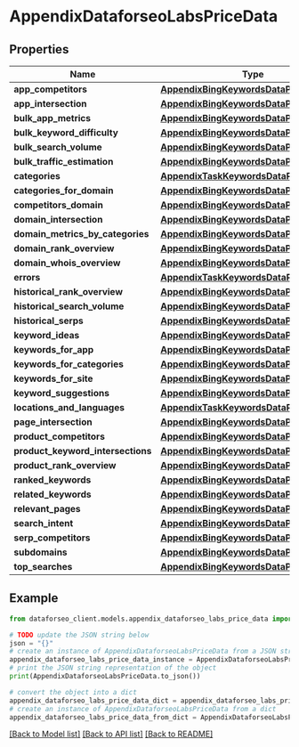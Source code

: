 # AppendixDataforseoLabsPriceData


## Properties

Name | Type | Description | Notes
------------ | ------------- | ------------- | -------------
**app_competitors** | [**AppendixBingKeywordsDataPriceDataInfo**](AppendixBingKeywordsDataPriceDataInfo.md) |  | [optional] 
**app_intersection** | [**AppendixBingKeywordsDataPriceDataInfo**](AppendixBingKeywordsDataPriceDataInfo.md) |  | [optional] 
**bulk_app_metrics** | [**AppendixBingKeywordsDataPriceDataInfo**](AppendixBingKeywordsDataPriceDataInfo.md) |  | [optional] 
**bulk_keyword_difficulty** | [**AppendixBingKeywordsDataPriceDataInfo**](AppendixBingKeywordsDataPriceDataInfo.md) |  | [optional] 
**bulk_search_volume** | [**AppendixBingKeywordsDataPriceDataInfo**](AppendixBingKeywordsDataPriceDataInfo.md) |  | [optional] 
**bulk_traffic_estimation** | [**AppendixBingKeywordsDataPriceDataInfo**](AppendixBingKeywordsDataPriceDataInfo.md) |  | [optional] 
**categories** | [**AppendixTaskKeywordsDataPriceDataInfo**](AppendixTaskKeywordsDataPriceDataInfo.md) |  | [optional] 
**categories_for_domain** | [**AppendixBingKeywordsDataPriceDataInfo**](AppendixBingKeywordsDataPriceDataInfo.md) |  | [optional] 
**competitors_domain** | [**AppendixBingKeywordsDataPriceDataInfo**](AppendixBingKeywordsDataPriceDataInfo.md) |  | [optional] 
**domain_intersection** | [**AppendixBingKeywordsDataPriceDataInfo**](AppendixBingKeywordsDataPriceDataInfo.md) |  | [optional] 
**domain_metrics_by_categories** | [**AppendixBingKeywordsDataPriceDataInfo**](AppendixBingKeywordsDataPriceDataInfo.md) |  | [optional] 
**domain_rank_overview** | [**AppendixBingKeywordsDataPriceDataInfo**](AppendixBingKeywordsDataPriceDataInfo.md) |  | [optional] 
**domain_whois_overview** | [**AppendixBingKeywordsDataPriceDataInfo**](AppendixBingKeywordsDataPriceDataInfo.md) |  | [optional] 
**errors** | [**AppendixTaskKeywordsDataPriceDataInfo**](AppendixTaskKeywordsDataPriceDataInfo.md) |  | [optional] 
**historical_rank_overview** | [**AppendixBingKeywordsDataPriceDataInfo**](AppendixBingKeywordsDataPriceDataInfo.md) |  | [optional] 
**historical_search_volume** | [**AppendixBingKeywordsDataPriceDataInfo**](AppendixBingKeywordsDataPriceDataInfo.md) |  | [optional] 
**historical_serps** | [**AppendixBingKeywordsDataPriceDataInfo**](AppendixBingKeywordsDataPriceDataInfo.md) |  | [optional] 
**keyword_ideas** | [**AppendixBingKeywordsDataPriceDataInfo**](AppendixBingKeywordsDataPriceDataInfo.md) |  | [optional] 
**keywords_for_app** | [**AppendixBingKeywordsDataPriceDataInfo**](AppendixBingKeywordsDataPriceDataInfo.md) |  | [optional] 
**keywords_for_categories** | [**AppendixBingKeywordsDataPriceDataInfo**](AppendixBingKeywordsDataPriceDataInfo.md) |  | [optional] 
**keywords_for_site** | [**AppendixBingKeywordsDataPriceDataInfo**](AppendixBingKeywordsDataPriceDataInfo.md) |  | [optional] 
**keyword_suggestions** | [**AppendixBingKeywordsDataPriceDataInfo**](AppendixBingKeywordsDataPriceDataInfo.md) |  | [optional] 
**locations_and_languages** | [**AppendixTaskKeywordsDataPriceDataInfo**](AppendixTaskKeywordsDataPriceDataInfo.md) |  | [optional] 
**page_intersection** | [**AppendixBingKeywordsDataPriceDataInfo**](AppendixBingKeywordsDataPriceDataInfo.md) |  | [optional] 
**product_competitors** | [**AppendixBingKeywordsDataPriceDataInfo**](AppendixBingKeywordsDataPriceDataInfo.md) |  | [optional] 
**product_keyword_intersections** | [**AppendixBingKeywordsDataPriceDataInfo**](AppendixBingKeywordsDataPriceDataInfo.md) |  | [optional] 
**product_rank_overview** | [**AppendixBingKeywordsDataPriceDataInfo**](AppendixBingKeywordsDataPriceDataInfo.md) |  | [optional] 
**ranked_keywords** | [**AppendixBingKeywordsDataPriceDataInfo**](AppendixBingKeywordsDataPriceDataInfo.md) |  | [optional] 
**related_keywords** | [**AppendixBingKeywordsDataPriceDataInfo**](AppendixBingKeywordsDataPriceDataInfo.md) |  | [optional] 
**relevant_pages** | [**AppendixBingKeywordsDataPriceDataInfo**](AppendixBingKeywordsDataPriceDataInfo.md) |  | [optional] 
**search_intent** | [**AppendixBingKeywordsDataPriceDataInfo**](AppendixBingKeywordsDataPriceDataInfo.md) |  | [optional] 
**serp_competitors** | [**AppendixBingKeywordsDataPriceDataInfo**](AppendixBingKeywordsDataPriceDataInfo.md) |  | [optional] 
**subdomains** | [**AppendixBingKeywordsDataPriceDataInfo**](AppendixBingKeywordsDataPriceDataInfo.md) |  | [optional] 
**top_searches** | [**AppendixBingKeywordsDataPriceDataInfo**](AppendixBingKeywordsDataPriceDataInfo.md) |  | [optional] 

## Example

```python
from dataforseo_client.models.appendix_dataforseo_labs_price_data import AppendixDataforseoLabsPriceData

# TODO update the JSON string below
json = "{}"
# create an instance of AppendixDataforseoLabsPriceData from a JSON string
appendix_dataforseo_labs_price_data_instance = AppendixDataforseoLabsPriceData.from_json(json)
# print the JSON string representation of the object
print(AppendixDataforseoLabsPriceData.to_json())

# convert the object into a dict
appendix_dataforseo_labs_price_data_dict = appendix_dataforseo_labs_price_data_instance.to_dict()
# create an instance of AppendixDataforseoLabsPriceData from a dict
appendix_dataforseo_labs_price_data_from_dict = AppendixDataforseoLabsPriceData.from_dict(appendix_dataforseo_labs_price_data_dict)
```
[[Back to Model list]](../README.md#documentation-for-models) [[Back to API list]](../README.md#documentation-for-api-endpoints) [[Back to README]](../README.md)


